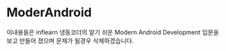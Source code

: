 # ModerAndroid
이내용들은 inflearn 냉동코더의 알기 쉬운 Modern Android Development 입문을 보고
만들어 졌으며 문제가 될경우 삭제하겠습니다.
